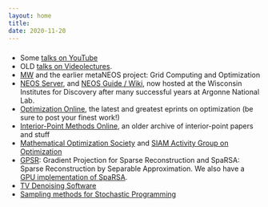 ```yaml
---
layout: home
title: 
date: 2020-11-20
---
```


###
- Some [talks on YouTube](https://www.youtube.com/playlist?list=PL5oPwlS-sZr8GGQTiwBjc9crNbRO9hnyy)
- OLD [talks on Videolectures](https://videolectures.net/lecturer/10559/?sort=lectures_most_viewed).
- [MW](http://www.cs.wisc.edu/condor/mw/) and the earlier metaNEOS project: Grid Computing and Optimization
- [NEOS Server](http://www.neos-server.org/), and [NEOS Guide / Wiki](http://www.neos-guide.org/), now hosted at the Wisconsin Institutes for Discovery after many successful years at Argonne National Lab.
- [Optimization Online](http://www.optimization-online.org/), the latest and greatest eprints on optimization (be sure to post your finest work!)
- [Interior-Point Methods Online](http://www-unix.mcs.anl.gov/otc/InteriorPoint/), an older archive of interior-point papers and stuff
- [Mathematical Optimization Society](http://www.mathopt.org/) and [SIAM Activity Group on Optimization](http://www.siam.org/activity/optimization/)
- [GPSR](http://www.lx.it.pt/%7Emtf/GPSR/): Gradient Projection for Sparse Reconstruction and SpaRSA: Sparse Reconstruction by Separable Approximation. We also have a [GPU implementation of SpaRSA](http://www.cs.wisc.edu/%7Eswright/GPUreconstruction).
- [TV Denoising Software](http://www.cs.wisc.edu/%7Eswright/TVdenoising/)
- [Sampling methods for Stochastic Programming](http://www.cs.wisc.edu/%7Eswright/stochastic/sampling/)